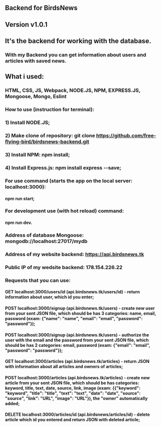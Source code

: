 ## Backend for BirdsNews
## Version v1.0.1
## It's the backend for working with the database.
### With my Backend you can get information about users and articles with saved news.
## What i used:
### HTML, CSS, JS, Webpack, NODE.JS, NPM, EXPRESS.JS, Mongoose, Mongo, Eslint
### How to use (instruction for terminal):
### 1) Install NODE.JS;
### 2) Make clone of repository: git clone https://github.com/free-flying-bird/birdsnews-backend.git
### 3) Install NPM: npm install;
### 4) Install Express.js: npm install express --save;
### For use command (starts the app on the local server: localhost:3000):
#### npm run start;
### For development use (with hot reload) command:
#### npm run dev.
### Address of database Mongoose: mongodb://localhost:27017/mydb
### Address of my website backend: https://api.birdsnews.tk
### Public IP of my wedsite backend: 178.154.226.22
### Requests that you can use:
#### GET localhost:3000/users/id (api.birdsnews.tk/users/id) - return information about user, which id you enter;
#### POST localhost:3000/signup (api.birdsnews.tk/users) - create new user from your sent JSON file, which should be has 3 categories: name, email, password (exam: {"name": "name", "email": "email", "password": "password"});
#### POST localhost:3000/signup (api.birdsnews.tk/users) - authorize the user with the email and the password from your sent JSON file, which should be has 2 categories: email, password (exam: {"email": "email", "password": "password"});
#### GET localhost:3000/articles (api.birdsnews.tk/articles) - return JSON with information about all articles and owners of articles;
#### POST localhost:3000/articles (api.birdsnews.tk/articles) - create new article from your sent JSON file, which should be has categories: keyword, title, text, date, source, link, image (exam: {{"keyword": "keyword", "title": "title", "text": "text", "date": "date", "source": "source", "link": "URL", "image": "URL"}), the "owner" automatically added;
#### DELETE localhost:3000/articles/id (api.birdsnews/articles/id) - delete article which id you entered and return JSON with deleted article;
